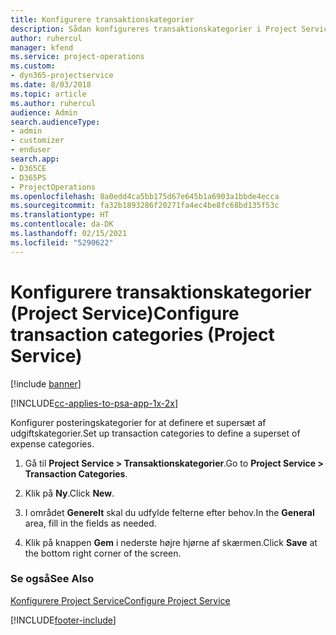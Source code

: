 ```yaml
---
title: Konfigurere transaktionskategorier
description: Sådan konfigureres transaktionskategorier i Project Service
author: ruhercul
manager: kfend
ms.service: project-operations
ms.custom:
- dyn365-projectservice
ms.date: 8/03/2018
ms.topic: article
ms.author: ruhercul
audience: Admin
search.audienceType:
- admin
- customizer
- enduser
search.app:
- D365CE
- D365PS
- ProjectOperations
ms.openlocfilehash: 8a0edd4ca5bb175d67e645b1a6903a1bbde4ecca
ms.sourcegitcommit: fa32b1893286f20271fa4ec4be8fc68bd135f53c
ms.translationtype: HT
ms.contentlocale: da-DK
ms.lasthandoff: 02/15/2021
ms.locfileid: "5290622"
---
```

# <a name="configure-transaction-categories-project-service"></a><span data-ttu-id="dfb9e-103">Konfigurere transaktionskategorier (Project Service)</span><span class="sxs-lookup"><span data-stu-id="dfb9e-103">Configure transaction categories (Project Service)</span></span>

[!include [banner](../includes/psa-now-project-operations.md)]

[!INCLUDE[cc-applies-to-psa-app-1x-2x](../includes/cc-applies-to-psa-app-1x-2x.md)]

<span data-ttu-id="dfb9e-104">Konfigurer posteringskategorier for at definere et supersæt af udgiftskategorier.</span><span class="sxs-lookup"><span data-stu-id="dfb9e-104">Set up transaction categories to define a superset of expense categories.</span></span>  
  
1.  <span data-ttu-id="dfb9e-105">Gå til **Project Service > Transaktionskategorier**.</span><span class="sxs-lookup"><span data-stu-id="dfb9e-105">Go to **Project Service > Transaction Categories**.</span></span>  
  
2.  <span data-ttu-id="dfb9e-106">Klik på **Ny**.</span><span class="sxs-lookup"><span data-stu-id="dfb9e-106">Click **New**.</span></span>  
  
3.  <span data-ttu-id="dfb9e-107">I området **Generelt** skal du udfylde felterne efter behov.</span><span class="sxs-lookup"><span data-stu-id="dfb9e-107">In the **General** area, fill in the fields as needed.</span></span>  
  
4.  <span data-ttu-id="dfb9e-108">Klik på knappen **Gem** i nederste højre hjørne af skærmen.</span><span class="sxs-lookup"><span data-stu-id="dfb9e-108">Click **Save** at the bottom right corner of the screen.</span></span>  
  
### <a name="see-also"></a><span data-ttu-id="dfb9e-109">Se også</span><span class="sxs-lookup"><span data-stu-id="dfb9e-109">See Also</span></span>  
 [<span data-ttu-id="dfb9e-110">Konfigurere Project Service</span><span class="sxs-lookup"><span data-stu-id="dfb9e-110">Configure Project Service</span></span>](../psa/configure.md)


[!INCLUDE[footer-include](../includes/footer-banner.md)]